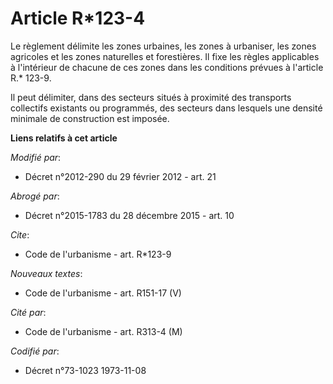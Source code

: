 # Article R*123-4

Le règlement délimite les zones urbaines, les zones à urbaniser, les zones agricoles et les zones naturelles et forestières.
Il fixe les règles applicables à l'intérieur de chacune de ces zones dans les conditions prévues à l'article R.* 123-9. 

Il peut délimiter, dans des secteurs situés à proximité des transports collectifs existants ou programmés, des secteurs dans
lesquels une densité minimale de construction est imposée.

**Liens relatifs à cet article**

_Modifié par_:

  - Décret n°2012-290 du 29 février 2012 - art. 21

_Abrogé par_:

  - Décret n°2015-1783 du 28 décembre 2015 - art. 10

_Cite_:

  - Code de l'urbanisme - art. R*123-9

_Nouveaux textes_:

  - Code de l'urbanisme - art. R151-17 (V)

_Cité par_:

  - Code de l'urbanisme - art. R313-4 (M)

_Codifié par_:

  - Décret n°73-1023 1973-11-08

